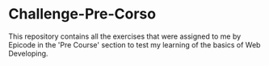 # Challenge-Pre-Corso

This repository contains all the exercises that were assigned to me by Epicode in the 'Pre Course' section to test my learning of the basics of Web Developing.
